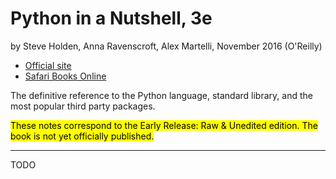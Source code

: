 # Python in a Nutshell, 3e
by Steve Holden, Anna Ravenscroft, Alex Martelli, November 2016 (O'Reilly)

- [Official site](http://shop.oreilly.com/product/0636920012610.do)
- [Safari Books Online](https://www.safaribooksonline.com/library/view/python-in-a/9781491913833/)

The definitive reference to the Python language, standard library, and the most popular third party packages.

<mark>These notes correspond to the Early Release: Raw & Unedited edition.  The book is not yet officially published.</mark>

---

TODO
